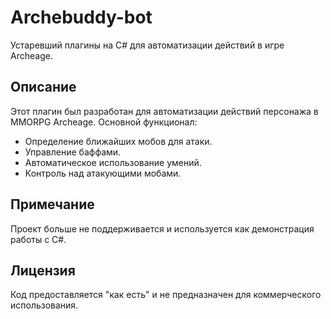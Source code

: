 # Archebuddy-bot
Устаревший плагины на C# для автоматизации действий в игре Archeage.

## Описание
Этот плагин был разработан для автоматизации действий персонажа в MMORPG Archeage. Основной функционал:
- Определение ближайших мобов для атаки.
- Управление баффами.
- Автоматическое использование умений.
- Контроль над атакующими мобами.

## Примечание
Проект больше не поддерживается и используется как демонстрация работы с C#.

## Лицензия
Код предоставляется "как есть" и не предназначен для коммерческого использования.
